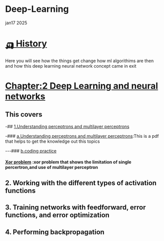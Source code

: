 # Deep-Learning
jan17 2025  
# [🛺 History](https://github.com/samirdahal888/Deep-Learning/tree/main/History)  
Here you will see how the things get change how ml algorithims are then and how this deep learning neural network concept came in exit  

# [Chapter:2 Deep Learning and neural networks](https://github.com/samirdahal888/Deep-Learning/tree/main/Deep%20learning%20%20and%20neural%20networks)  
 ## This  covers
 -## [1.Understanding perceptrons and multilayer perceptrons](https://github.com/samirdahal888/Deep-Learning/tree/main/Deep%20learning%20%20and%20neural%20networks/%20Understanding%20perceptrons%20and%20multilayer%20%20perceptrons)


   -### [a.Understanding perceptrons and multilayer perceptrons](https://github.com/samirdahal888/Deep-Learning/blob/main/Deep%20learning%20%20and%20neural%20networks/%20Understanding%20perceptrons%20and%20multilayer%20%20perceptrons/Understanding%20perceptrons%20and%20multilayer%20%20perceptrons.pdf):This is a pdf that helps to get the knowledge out this topics
   
  ---### [b.coding practice](https://github.com/samirdahal888/Deep-Learning/tree/main/Deep%20learning%20%20and%20neural%20networks/%20Understanding%20perceptrons%20and%20multilayer%20%20perceptrons/coding%20practice)   
   
   ####   [  Xor problem](https://github.com/samirdahal888/Deep-Learning/blob/main/Deep%20learning%20%20and%20neural%20networks/%20Understanding%20perceptrons%20and%20multilayer%20%20perceptrons/coding%20practice/Xor%20problem.ipynb)  :xor problem that shows the limitation of single percertron,and use of multilayer perceptron
  
          

 ## 2. Working with the different types of activation functions   
 ## 3. Training networks with feedforward, error functions, and error optimization    
 ## 4. Performing backpropagation  



